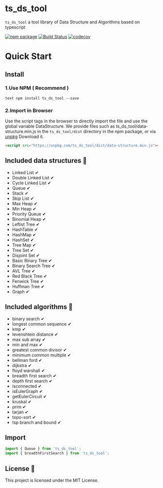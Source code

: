 # ts_ds_tool
`ts_ds_tool` a tool library of Data Structure and Algorithms based on typescript

[![npm package](https://img.shields.io/npm/v/ts_ds_tool.svg?style=flat-square)](https://www.npmjs.org/package/ts_ds_tool) [![Build Status](https://travis-ci.org/HaifengDu/js-datastructure.svg?branch=master)](https://travis-ci.org/HaifengDu/js-datastructure) [![codecov](https://codecov.io/gh/HaifengDu/js-datastructure/branch/master/graph/badge.svg)](https://codecov.io/gh/HaifengDu/js-datastructure)

# Quick Start

## Install

### 1.Use NPM ( Recommend )

`` text
npm install ts_ds_tool --save
``

### 2.Import in Browser
Use the script tags in the browser to directly import the file and use the global variable DataStructure. We provide files such as ts_ds_tool/data-structure.min.js in the `ts_ds_tool/dist` directory in the npm package, or via [unpkg](https://unpkg.com/ts_ds_tool/) Download it.


``` html
<script src="https://unpkg.com/ts_ds_tool/dist/data-structure.min.js"></script>

```

## Included data structures &#128296;

* Linked List &#10004;
* Double Linked List &#10004;
* Cycle Linked List &#10004;
* Queue &#10004;
* Stack &#10004;
* Skip List &#10004;
* Max Heap &#10004;
* Min Heap &#10004;
* Priority Queue &#10004;
* Binomial Heap &#10004;
* Leftist Tree &#10004;
* HashTable &#10004;
* HashMap &#10004;
* HashSet &#10004;
* Tree Map &#10004;
* Tree Set &#10004;
* Disjoint Set &#10004;
* Basic Binary Tree &#10004;
* Binary Search Tree &#10004;
* AVL Tree &#10004;
* Red Black Tree &#10004;
* Fenwick Tree &#10004;
* Huffman Tree &#10004;
* Graph &#10004;

## Included algorithms &#128296;

* binary search &#10004;
* longest common sequence &#10004;
* kmp &#10004;
* levenshtein distance &#10004;
* max sub array &#10004;
* min and max &#10004;
* greatest common divisor &#10004;
* minimum common multiple &#10004;
* bellman ford &#10004;
* dijkstra &#10004;
* floyd warshall &#10004;
* breadth first search &#10004;
* depth first search &#10004;
* isconnected &#10004;
* isEulerGraph &#10004;
* getEulerCircuit &#10004;
* kruskal &#10004;
* prim &#10004;
* tarjan &#10004;
* topo-sort &#10004;
* tsp branch and bound &#10004;

## Import
``` js
import { Queue } from 'ts_ds_tool';
import { breadthFirstSearch } from 'ts_ds_tool';
```
## License &#128064;

This project is licensed under the MIT License.
